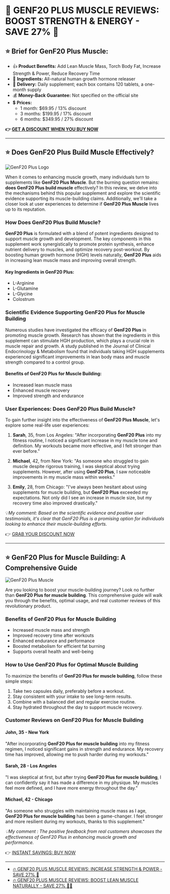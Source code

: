 # 🌟 GENF20 PLUS MUSCLE REVIEWS: BOOST STRENGTH & ENERGY - SAVE 27% 🚀

## ⭐ Brief for GenF20 Plus Muscle:
- 👍 **Product Benefits:** Add Lean Muscle Mass, Torch Body Fat, Increase Strength & Power, Reduce Recovery Time
- 💊 **Ingredients:** All-natural human growth hormone releaser
- 🚚 **Delivery:** Daily supplement; each box contains 120 tablets, a one-month supply
- 💰 **Money-Back Guarantee:** Not specified on the official site
- 💲 **Prices:**
  - 1 month: $69.95 / 13% discount
  - 3 months: $199.95 / 17% discount
  - 6 months: $349.95 / 27% discount

**👉 [GET A DISCOUNT WHEN YOU BUY NOW](https://gchaffi.com/mft3nk9L)**

---

## ⭐ Does GenF20 Plus Build Muscle Effectively?

![GenF20 Plus Logo](https://www2.sellhealth.com/166/GenF20Plus_logo_500px120px.jpg)

When it comes to enhancing muscle growth, many individuals turn to supplements like **GenF20 Plus Muscle**. But the burning question remains: **does GenF20 Plus build muscle** effectively? In this review, we delve into the mechanisms behind this popular supplement and explore the scientific evidence supporting its muscle-building claims. Additionally, we'll take a closer look at user experiences to determine if **GenF20 Plus Muscle** lives up to its reputation.

### How Does GenF20 Plus Build Muscle?

**GenF20 Plus** is formulated with a blend of potent ingredients designed to support muscle growth and development. The key components in this supplement work synergistically to promote protein synthesis, enhance nutrient delivery to muscles, and optimize recovery post-workout. By boosting human growth hormone (HGH) levels naturally, **GenF20 Plus** aids in increasing lean muscle mass and improving overall strength.

#### Key Ingredients in GenF20 Plus:
- L-Arginine
- L-Glutamine
- L-Glycine
- Colostrum

### Scientific Evidence Supporting GenF20 Plus for Muscle Building

Numerous studies have investigated the efficacy of **GenF20 Plus** in promoting muscle growth. Research has shown that the ingredients in this supplement can stimulate HGH production, which plays a crucial role in muscle repair and growth. A study published in the Journal of Clinical Endocrinology & Metabolism found that individuals taking HGH supplements experienced significant improvements in lean body mass and muscle strength compared to a control group.

#### Benefits of GenF20 Plus for Muscle Building:
- Increased lean muscle mass
- Enhanced muscle recovery
- Improved strength and endurance

### User Experiences: Does GenF20 Plus Build Muscle?

To gain further insight into the effectiveness of **GenF20 Plus Muscle**, let's explore some real-life user experiences:

1. **Sarah**, 35, from Los Angeles:
   "After incorporating **GenF20 Plus** into my fitness routine, I noticed a significant increase in my muscle tone and definition. My workouts became more effective, and I felt stronger than ever before."

2. **Michael**, 42, from New York:
   "As someone who struggled to gain muscle despite rigorous training, I was skeptical about trying supplements. However, after using **GenF20 Plus**, I saw noticeable improvements in my muscle mass within weeks."

3. **Emily**, 28, from Chicago:
   "I've always been hesitant about using supplements for muscle building, but **GenF20 Plus** exceeded my expectations. Not only did I see an increase in muscle size, but my recovery time also improved drastically."

💡*My comment: Based on the scientific evidence and positive user testimonials, it's clear that GenF20 Plus is a promising option for individuals looking to enhance their muscle-building efforts.*

👉 [GRAB YOUR DISCOUNT NOW](https://gchaffi.com/mft3nk9L)

---

## ⭐ GenF20 Plus for Muscle Building: A Comprehensive Guide

![GenF20 Plus Muscle](https://www2.sellhealth.com/166/genf20_muscle_1_1.jpg)

Are you looking to boost your muscle-building journey? Look no further than **GenF20 Plus for muscle building**. This comprehensive guide will walk you through the benefits, optimal usage, and real customer reviews of this revolutionary product.

### Benefits of GenF20 Plus for Muscle Building

- Increased muscle mass and strength
- Improved recovery time after workouts
- Enhanced endurance and performance
- Boosted metabolism for efficient fat burning
- Supports overall health and well-being

### How to Use GenF20 Plus for Optimal Muscle Building

To maximize the benefits of **GenF20 Plus for muscle building**, follow these simple steps:

1. Take two capsules daily, preferably before a workout.
2. Stay consistent with your intake to see long-term results.
3. Combine with a balanced diet and regular exercise routine.
4. Stay hydrated throughout the day to support muscle recovery.

### Customer Reviews on GenF20 Plus for Muscle Building

#### John, 35 - New York
"After incorporating **GenF20 Plus for muscle building** into my fitness regimen, I noticed significant gains in strength and endurance. My recovery time has improved, allowing me to push harder during my workouts."

#### Sarah, 28 - Los Angeles
"I was skeptical at first, but after trying **GenF20 Plus for muscle building**, I can confidently say it has made a difference in my physique. My muscles feel more defined, and I have more energy throughout the day."

#### Michael, 42 - Chicago
"As someone who struggles with maintaining muscle mass as I age, **GenF20 Plus for muscle building** has been a game-changer. I feel stronger and more resilient during my workouts, thanks to this supplement."

*💡My comment : The positive feedback from real customers showcases the effectiveness of GenF20 Plus in enhancing muscle growth and performance.*

👉 [INSTANT SAVINGS: BUY NOW](https://gchaffi.com/mft3nk9L)

---

- [🔥 GENF20 PLUS MUSCLE REVIEWS: INCREASE STRENGTH & POWER - SAVE 27% 🚀](https://dealsandreviews.hashnode.dev/genf20-plus-muscle-reviews-increase-strength-power-save-27)
- [🔥 GENF20 PLUS MUSCLE REVIEWS: BOOST LEAN MUSCLE NATURALLY - SAVE 27% 🏋️‍♂️](https://medium.com/@amazingdeals/genf20-plus-muscle-reviews-boost-lean-muscle-naturally-save-27-%EF%B8%8F-%EF%B8%8F-f30b7170577e)
